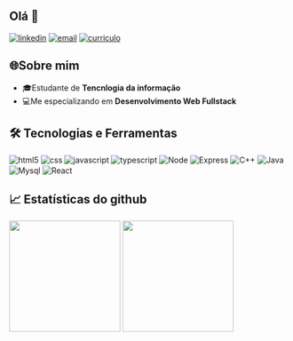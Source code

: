 
<h2>Olá 👋 </h2>

<div>
  <a href="https://www.linkedin.com/in/arthur-boma-217b111a3/"> <img src="https://img.icons8.com/?size=30&id=13930&format=png&color=000000" alt="linkedin"/></a>
  <a href="mailto: arthurboma@yahoo.com.br"> <img src="https://img.shields.io/badge/Email-1C1C1C?style=for-the-badge&logo=gmail&logoColor=red" alt="email"/></a>
  <a href="https://raw.githubusercontent.com/boma026/boma026/main/curriculo (4).pdf"> <img src="https://img.shields.io/badge/-Meu%20Curr%C3%ADculo-1C1C1C?style=for-the-badge&logo=google-chrome&logoColor=white" alt="curriculo"/></a>
</div>

<h2>🌐Sobre mim </h2>
<ul>
  <li>🎓Estudante de <strong>Tencnlogia da informação</strong></li>
  <li>💻Me especializando em <strong>Desenvolvimento Web Fullstack</strong> </li>
</ul>

<h2>🛠️ Tecnologias e Ferramentas </h2>
  <div style="display: inline_block">
  <img align="center" alt="html5"  src="https://img.shields.io/badge/HTML5-E34F26?style=for-the-badge&logo=html5&logoColor=white">
  
  <img align="center" alt="css" src="https://img.shields.io/badge/CSS3-1572B6?style=for-the-badge&logo=css3&logoColor=white">
  
  <img align="center" alt="javascript" src="https://img.shields.io/badge/JavaScript-F7DF1E?style=for-the-badge&logo=javascript&logoColor=black">
  
  <img align="center" alt="typescript" src="https://img.shields.io/badge/TypeScript-007ACC?style=for-the-badge&logo=typescript&logoColor=white">
  
  <img align="center" alt="Node" src="https://img.shields.io/badge/Node.js-43853D?style=for-the-badge&logo=node.js&logoColor=white">

  <img align="center" alt="Express" src="https://img.shields.io/badge/Express.js-404D59?style=for-the-badge">
  
  <img align="center" alt="C++" src="https://img.shields.io/badge/C%2B%2B-00599C?style=for-the-badge&logo=c%2B%2B&logoColor=white">
  
  <img align="center" alt="Java" src="https://img.shields.io/badge/Java-ED8B00?style=for-the-badge&logo=openjdk&logoColor=white">
  
  <img align="center" alt="Mysql" src="https://img.shields.io/badge/Tailwind_CSS-38B2AC?style=for-the-badge&logo=tailwind-css&logoColor=white">

  <img align="center" alt="React" src="https://img.shields.io/badge/React_Native-20232A?style=for-the-badge&logo=react&logoColor=61DAFB">
  
  <br>
<div>
  
  <h2>📈 Estatísticas do github </h2>
<img height="200em" src="https://github-readme-stats.vercel.app/api?username=boma026&show_icons=true&theme=radical"/>
<img height="200em" src="https://github-readme-stats.vercel.app/api/top-langs/?username=boma026"/>
</div>





</div>
